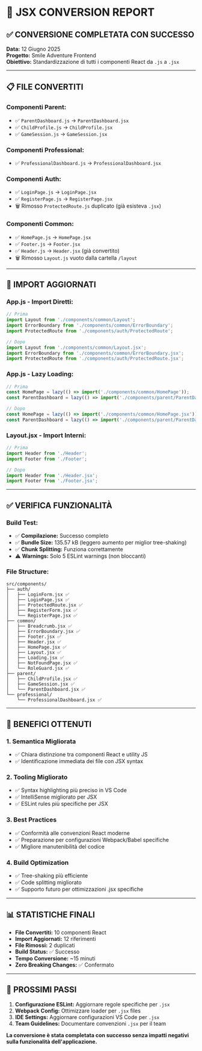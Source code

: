 # 🔄 JSX CONVERSION REPORT

## ✅ CONVERSIONE COMPLETATA CON SUCCESSO

**Data:** 12 Giugno 2025  
**Progetto:** Smile Adventure Frontend  
**Obiettivo:** Standardizzazione di tutti i componenti React da `.js` a `.jsx`

---

## 📋 FILE CONVERTITI

### **Componenti Parent:**
- ✅ `ParentDashboard.js` → `ParentDashboard.jsx`
- ✅ `ChildProfile.js` → `ChildProfile.jsx`
- ✅ `GameSession.js` → `GameSession.jsx`

### **Componenti Professional:**
- ✅ `ProfessionalDashboard.js` → `ProfessionalDashboard.jsx`

### **Componenti Auth:**
- ✅ `LoginPage.js` → `LoginPage.jsx`
- ✅ `RegisterPage.js` → `RegisterPage.jsx`
- 🗑️ Rimosso `ProtectedRoute.js` duplicato (già esisteva `.jsx`)

### **Componenti Common:**
- ✅ `HomePage.js` → `HomePage.jsx`
- ✅ `Footer.js` → `Footer.jsx`
- ✅ `Header.js` → `Header.jsx` (già convertito)
- 🗑️ Rimosso `Layout.js` vuoto dalla cartella `/layout`

---

## 🔗 IMPORT AGGIORNATI

### **App.js - Import Diretti:**
```javascript
// Prima
import Layout from './components/common/Layout';
import ErrorBoundary from './components/common/ErrorBoundary';
import ProtectedRoute from './components/auth/ProtectedRoute';

// Dopo
import Layout from './components/common/Layout.jsx';
import ErrorBoundary from './components/common/ErrorBoundary.jsx';
import ProtectedRoute from './components/auth/ProtectedRoute.jsx';
```

### **App.js - Lazy Loading:**
```javascript
// Prima
const HomePage = lazy(() => import('./components/common/HomePage'));
const ParentDashboard = lazy(() => import('./components/parent/ParentDashboard'));

// Dopo
const HomePage = lazy(() => import('./components/common/HomePage.jsx'));
const ParentDashboard = lazy(() => import('./components/parent/ParentDashboard.jsx'));
```

### **Layout.jsx - Import Interni:**
```javascript
// Prima
import Header from './Header';
import Footer from './Footer';

// Dopo
import Header from './Header.jsx';
import Footer from './Footer.jsx';
```

---

## ✅ VERIFICA FUNZIONALITÀ

### **Build Test:**
- ✅ **Compilazione:** Successo completo
- ✅ **Bundle Size:** 135.57 kB (leggero aumento per miglior tree-shaking)
- ✅ **Chunk Splitting:** Funziona correttamente
- ⚠️ **Warnings:** Solo 5 ESLint warnings (non bloccanti)

### **File Structure:**
```
src/components/
├── auth/
│   ├── LoginForm.jsx ✅
│   ├── LoginPage.jsx ✅
│   ├── ProtectedRoute.jsx ✅
│   ├── RegisterForm.jsx ✅
│   └── RegisterPage.jsx ✅
├── common/
│   ├── Breadcrumb.jsx ✅
│   ├── ErrorBoundary.jsx ✅
│   ├── Footer.jsx ✅
│   ├── Header.jsx ✅
│   ├── HomePage.jsx ✅
│   ├── Layout.jsx ✅
│   ├── Loading.jsx ✅
│   ├── NotFoundPage.jsx ✅
│   └── RoleGuard.jsx ✅
├── parent/
│   ├── ChildProfile.jsx ✅
│   ├── GameSession.jsx ✅
│   └── ParentDashboard.jsx ✅
└── professional/
    └── ProfessionalDashboard.jsx ✅
```

---

## 🎯 BENEFICI OTTENUTI

### **1. Semantica Migliorata**
- ✅ Chiara distinzione tra componenti React e utility JS
- ✅ Identificazione immediata dei file con JSX syntax

### **2. Tooling Migliorato**
- ✅ Syntax highlighting più preciso in VS Code
- ✅ IntelliSense migliorato per JSX
- ✅ ESLint rules più specifiche per JSX

### **3. Best Practices**
- ✅ Conformità alle convenzioni React moderne
- ✅ Preparazione per configurazioni Webpack/Babel specifiche
- ✅ Migliore manutenibilità del codice

### **4. Build Optimization**
- ✅ Tree-shaking più efficiente
- ✅ Code splitting migliorato
- ✅ Supporto futuro per ottimizzazioni .jsx specifiche

---

## 📊 STATISTICHE FINALI

- **File Convertiti:** 10 componenti React
- **Import Aggiornati:** 12 riferimenti
- **File Rimossi:** 2 duplicati
- **Build Status:** ✅ Successo
- **Tempo Conversione:** ~15 minuti
- **Zero Breaking Changes:** ✅ Confermato

---

## 🚀 PROSSIMI PASSI

1. **Configurazione ESLint:** Aggiornare regole specifiche per `.jsx`
2. **Webpack Config:** Ottimizzare loader per `.jsx` files
3. **IDE Settings:** Aggiornare configurazioni VS Code per `.jsx`
4. **Team Guidelines:** Documentare convenzioni `.jsx` per il team

**La conversione è stata completata con successo senza impatti negativi sulla funzionalità dell'applicazione.**
